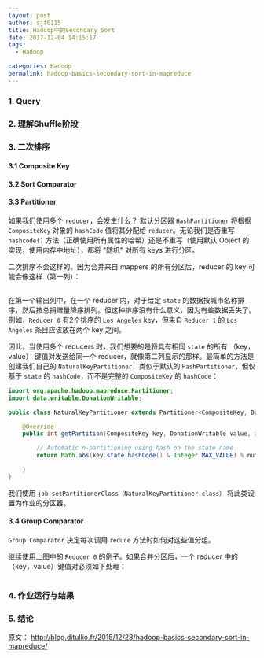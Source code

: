 ```yaml
---
layout: post
author: sjf0115
title: Hadoop中的Secondary Sort
date: 2017-12-04 14:15:17
tags:
  - Hadoop

categories: Hadoop
permalink: hadoop-basics-secondary-sort-in-mapreduce
---
```




### 1. Query

### 2. 理解Shuffle阶段

### 3. 二次排序

#### 3.1 Composite Key

#### 3.2 Sort Comparator

#### 3.3 Partitioner

如果我们使用多个 `reducer`，会发生什么？ 默认分区器 `HashPartitioner` 将根据 `CompositeKey` 对象的 `hashCode` 值将其分配给 `reducer`。无论我们是否重写 `hashcode()` 方法（正确使用所有属性的哈希）还是不重写（使用默认 Object 的实现，使用内存中地址），都将 "随机" 对所有 keys 进行分区。

二次排序不会这样的。因为合并来自 mappers 的所有分区后，reducer 的 key 可能会像这样（第一列）：

![]()

在第一个输出列中，在一个 reducer 内，对于给定 `state` 的数据按城市名称排序，然后按总捐赠量降序排列。但这种排序没有什么意义，因为有些数据丢失了。例如，`Reducer 0` 有2个排序的 `Los Angeles` key，但来自 `Reducer 1` 的 `Los Angeles` 条目应该放在两个 key 之间。

因此，当使用多个 reducers 时，我们想要的是将具有相同 `state` 的所有 （key，value） 键值对发送给同一个 reducer，就像第二列显示的那样。最简单的方法是创建我们自己的 `NaturalKeyPartitioner`，类似于默认的 `HashPartitioner`，但仅基于 `state`  的 `hashCode`，而不是完整的 `CompositeKey` 的 `hashCode`：
```java
import org.apache.hadoop.mapreduce.Partitioner;
import data.writable.DonationWritable;

public class NaturalKeyPartitioner extends Partitioner<CompositeKey, DonationWritable> {

    @Override
    public int getPartition(CompositeKey key, DonationWritable value, int numPartitions) {

        // Automatic n-partitioning using hash on the state name
        return Math.abs(key.state.hashCode() & Integer.MAX_VALUE) % numPartitions;

    }
}
```
我们使用 `job.setPartitionerClass（NaturalKeyPartitioner.class）` 将此类设置为作业的分区器。

#### 3.4 Group Comparator

`Group Comparator` 决定每次调用 `reduce` 方法时如何对这些值分组。

继续使用上图中的 `Reducer 0` 的例子。如果合并分区后，一个 reducer 中的（key，value）键值对必须如下处理：

![]()



### 4. 作业运行与结果


### 5. 结论


























































原文： http://blog.ditullio.fr/2015/12/28/hadoop-basics-secondary-sort-in-mapreduce/
